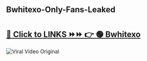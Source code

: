 
 ## Bwhitexo-Only-Fans-Leaked

# <h2><a href="https://clipsfans.com/Bwhitexo&ref=git">🔗 Click to LINKS ⏩⏩ 👉 🟢 Bwhitexo </a></h2>

<a href="https://clipsfans.com/Bwhitexo&ref=git" rel="nofollow" data-target="animated-image.originalLink"><img src="https://i.ibb.co.com/xMMVF88/686577567.gif" alt="Viral Video Original" style="max-width: 100%; display: inline-block;" data-target="animated-image.originalImage"></a>
